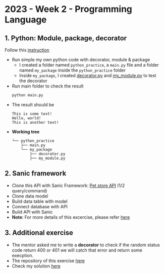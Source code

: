 # 2023 - Week 2 - Programming Language
## 1. Python: Module, package, decorator
Follow this [instruction](docs/BDH-T04-01.Programminglanguage.pdf)
- Run simple my own python code with decorator, module & package
    - I created a folder named `python_practice`, a `main.py` file and a folder named `my_package` inside the `python_practice` folder
    - Inside `my_package`, I created [decorator.py](src/python_practice/my_package/decorator.py) and [my_module.py](src/python_practice/my_package/my_module.py) to test the decorator
- Run main folder to check the result
    ```bash
    python main.py
    ```
- The result should be
    ```
    This is some text!
    Hello, world!
    This is another text!
    ```
- **Working tree**
    ```
    └── python_practice
        ├── main.py
        └── my_package
            ├── decorator.py
            ├── my_module.py
    ```
## 2. Sanic framework
- Clone this API with Sanic Framework: [Pet store API](https://petstore.swagger.io/) (1/2 query/command)
- Clone data model
- Build data table with model
- Connect database with API
- Build API with Sanic 
- **Note**: For more details of this excercise, please refer [here](src/my_app/README.md)

## 3. Additional exercise
- The mentor asked me to write a **decorator** to check if the random status code return 400 or 401 we will catch that error and return some execption.
- The repository of this exercise [here](https://github.com/gotecq-huuphan/example-01) 
- Check my solution [here](src/example-01/decorator.py)